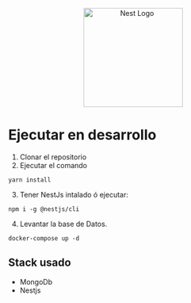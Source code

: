 <p align="center">
  <a href="http://nestjs.com/" target="blank"><img src="https://nestjs.com/img/logo-small.svg" width="200" alt="Nest Logo" /></a>
</p>

[circleci-image]: https://img.shields.io/circleci/build/github/nestjs/nest/master?token=abc123def456
[circleci-url]: https://circleci.com/gh/nestjs/nest

# Ejecutar en desarrollo

1. Clonar el repositorio
2. Ejecutar el comando 
```
yarn install
```
3. Tener NestJs intalado ó ejecutar:
```
npm i -g @nestjs/cli
```
4. Levantar la base de Datos.
```
docker-compose up -d
```

## Stack usado
* MongoDb
* Nestjs